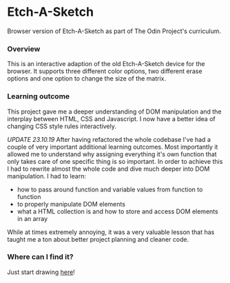 # Etch-A-Sketch
Browser version of Etch-A-Sketch as part of The Odin Project's curriculum.

### Overview

This is an interactive adaption of the old Etch-A-Sketch device for the browser. It supports three different color options,
two different erase options and one option to change the size of the matrix. 

### Learning outcome

This project gave me a deeper understanding of DOM manipulation and the interplay between HTML, CSS and Javascript. I now have
a better idea of changing CSS style rules interactively. 

_UPDATE 23.10.19_
After having refactored the whole codebase I've had a couple of very important additional learning outcomes. Most importantly it allowed me to understand why assigning everything it's own function that only takes care of one specific thing is so important. 
In order to achieve this I had to rewrite almost the whole code and dive much deeper into DOM manipulation. I had to learn:

- how to pass around function and variable values from function to function
- to properly manipulate DOM elements
- what a HTML collection is and how to store and access DOM elements in an array

While at times extremely annoying, it was a very valuable lesson that has taught me a ton about better project planning and cleaner code. 

### Where can I find it?
Just start drawing [here](https://pparmin.github.io/Etch-A-Sketch/)!
